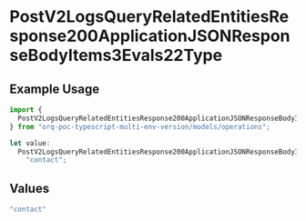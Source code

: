 # PostV2LogsQueryRelatedEntitiesResponse200ApplicationJSONResponseBodyItems3Evals22Type

## Example Usage

```typescript
import {
  PostV2LogsQueryRelatedEntitiesResponse200ApplicationJSONResponseBodyItems3Evals22Type,
} from "orq-poc-typescript-multi-env-version/models/operations";

let value:
  PostV2LogsQueryRelatedEntitiesResponse200ApplicationJSONResponseBodyItems3Evals22Type =
    "contact";
```

## Values

```typescript
"contact"
```